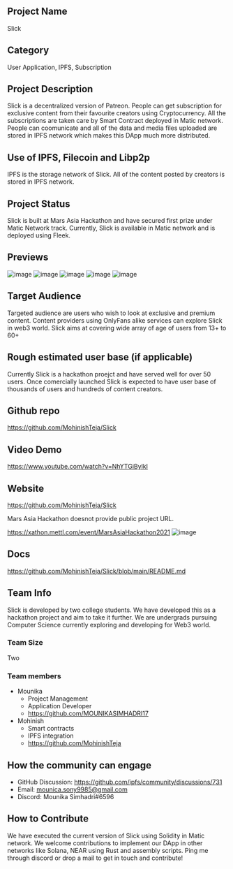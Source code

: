 ## Project Name <!-- Add your project name here with format "Project Name"-->
Slick
## Category 
<!--developer tooling, application, wallet, infrastructure, etc-->
User Application, IPFS, Subscription 
## Project Description
<!--Describe your project in a few sentences. -->
Slick is a decentralized version of Patreon. People can get subscription for exclusive content from their favourite creators using Cryptocurrency. All the subscriptions are taken care by Smart Contract deployed in Matic network. People can coomunicate and all of the data and media files uploaded are stored in IPFS network which makes this DApp much more distributed.
## Use of IPFS, Filecoin and Libp2p
<!-- Describe how your project uses any or all of these technologies, and why. -->
IPFS is the storage network of Slick. All of the content posted by creators is stored in IPFS network.

## Project Status
<!--brainstorming, fundraising, under development, beta, shipped, etc-->
Slick is built at Mars Asia Hackathon and have secured first prize under Matic Network track. Currently, Slick is available in Matic network and is deployed using Fleek.
## Previews
<!--Add some screenshots to give a preview of your product-->
![image](https://user-images.githubusercontent.com/67496858/152592101-b090e6bd-47c7-41cf-9049-4174a81a1213.png)
![image](https://user-images.githubusercontent.com/67496858/152592118-2579194e-9451-420e-a50f-bdcae5060b5f.png)
![image](https://user-images.githubusercontent.com/67496858/152592140-de28b389-4d35-44fe-9831-60c2333b1ffe.png)
![image](https://user-images.githubusercontent.com/67496858/152592161-4ced29b0-11e1-41f5-b252-f4157af4c7e9.png)
![image](https://user-images.githubusercontent.com/67496858/152592204-3b00522a-85cf-40bd-b017-9bb46cc5a2b0.png)

## Target Audience
<!--Describe who will be your project's users-->
Targeted audience are users who wish to look at exclusive and premium content. Content providers using OnlyFans alike services can explore Slick in web3 world. Slick aims at covering wide array of age of users from 13+ to 60+
## Rough estimated user base (if applicable)
<!--How many users do you have right now?-->
Currently Slick is a hackathon proejct and have served well for over 50 users. Once comercially launched Slick is expected to have user base of thousands of users and hundreds of content creators.
## Github repo
<!--Attach a link to your GitHub repo - open source is required - please make sure your repo has a license file and is licensed using MIT open source license! -->
https://github.com/MohinishTeja/Slick   

## Video Demo
https://www.youtube.com/watch?v=NhYTGiBylkI

## Website
<!--Link your website if available-->
https://github.com/MohinishTeja/Slick
<!--If you're applying for a Next Step grant, add the URL to your hackathon submission here also-->
Mars Asia Hackathon doesnot provide public project URL.

https://xathon.mettl.com/event/MarsAsiaHackathon2021
![image](https://user-images.githubusercontent.com/67496858/152590791-aa88f917-8840-4ae0-8e94-357fc635be79.png)

## Docs
<!--Including a link to your project docs!-->
https://github.com/MohinishTeja/Slick/blob/main/README.md
## Team Info
<!-- Introduce your amazing team - how many team members are working on this project and who are they?-->
Slick is developed by two college students. We have developed this as a hackathon project and aim to take it further. We are undergrads pursuing Computer Science currently exploring and developing for Web3 world.
### Team Size  
Two 
### Team members  
- Mounika
  - Project Management
  - Application Developer
  - https://github.com/MOUNIKASIMHADRI17
- Mohinish
  - Smart contracts
  - IPFS integration
  - https://github.com/MohinishTeja
## How the community can engage
* GitHub Discussion: https://github.com/ipfs/community/discussions/731
* Email:  mounica.sony9985@gmail.com  
* Discord: Mounika Simhadri#6596 

## How to Contribute
<!--How can the community contribute to your project?-->
We have executed the current version of Slick using Solidity in Matic network. We welcome contributions to implement our DApp in other networks like Solana, NEAR using Rust and assembly scripts. Ping me through discord or drop a mail to get in touch and contribute!
